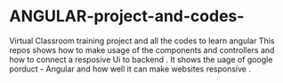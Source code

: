 # ANGULAR-project-and-codes-
Virtual Classroom training project and all the codes to learn angular 
This repos shows how to make usage of the components and controllers and how to connect a resposive Ui to backend .
It shows the uage of google porduct - Angular and how well it can make websites responsive . 
